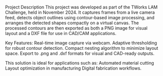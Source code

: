 Project Description
This project was developed as part of the TWorks LAM Challenge, held in November 2024.
It captures frames from a live camera feed, detects object outlines using contour-based image processing, and arranges the detected shapes compactly on a virtual canvas. The processed contours are then exported as both a PNG image for visual layout and a DXF file for use in CAD/CAM applications.

Key Features:
Real-time image capture via webcam.
Adaptive thresholding for robust contour detection.
Compact nesting algorithm to minimize layout space.
Export to .png and .dxf formats for visual and CAD-ready outputs.

This solution is ideal for applications such as:
Automated material cutting
Layout optimization in manufacturing
Digital fabrication workflows.
